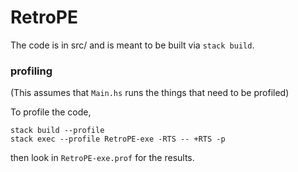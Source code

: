 # RetroPE

The code is in src/ and is meant to be built via `stack build`.

### profiling

(This assumes that `Main.hs` runs the things that need to be profiled)

To profile the code, 
```
stack build --profile
stack exec --profile RetroPE-exe -RTS -- +RTS -p
```
then look in `RetroPE-exe.prof` for the results.

